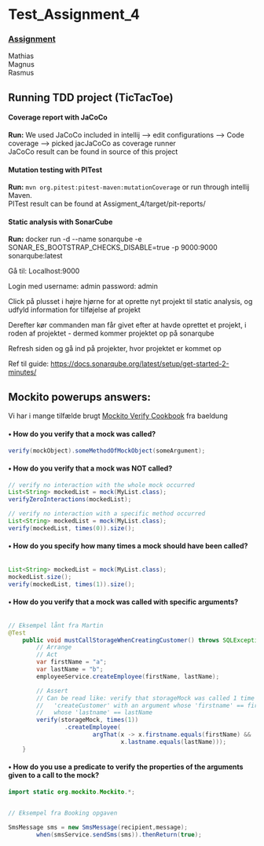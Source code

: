 # Test_Assignment_4

### [Assignment](https://datsoftlyngby.github.io/soft2020fall/resources/672dd591-assignment-04.pdf)  
Mathias  
Magnus  
Rasmus  
  
## Running TDD project (TicTacToe)  
  
#### Coverage report with JaCoCo  
**Run:** We used JaCoCo included in intellij --> edit configurations --> Code coverage --> picked jacJaCoCo as coverage runner  
JaCoCo result can be found in source of this project

#### Mutation testing with PITest  
**Run:** `mvn org.pitest:pitest-maven:mutationCoverage` or run through intellij Maven.   
PITest result can be found at Assigment_4/target/pit-reports/  

#### Static analysis with SonarCube  
**Run:** docker run -d --name sonarqube -e SONAR_ES_BOOTSTRAP_CHECKS_DISABLE=true -p 9000:9000 sonarqube:latest

Gå til: Localhost:9000

Login med username: admin password: admin

Click på plusset i højre hjørne for at oprette nyt projekt til static analysis, og udfyld information for tilføjelse af projekt

Derefter kør commanden man får givet efter at havde oprettet et projekt, i roden af projektet - dermed kommer projektet op på sonarqube

Refresh siden og gå ind på projekter, hvor projektet er kommet op


Ref til guide: https://docs.sonarqube.org/latest/setup/get-started-2-minutes/

## Mockito powerups answers:  
Vi har i mange tilfælde brugt [Mockito Verify Cookbook](https://www.baeldung.com/mockito-verify) fra baeldung


#### • How do you verify that a mock was called?  
``` java 
verify(mockObject).someMethodOfMockObject(someArgument); 
```

#### • How do you verify that a mock was NOT called?  

``` java
// verify no interaction with the whole mock occurred
List<String> mockedList = mock(MyList.class);
verifyZeroInteractions(mockedList);

// verify no interaction with a specific method occurred
List<String> mockedList = mock(MyList.class);
verify(mockedList, times(0)).size();
```  

#### • How do you specify how many times a mock should have been called?  
``` java 

List<String> mockedList = mock(MyList.class);
mockedList.size();
verify(mockedList, times(1)).size();
```
  
#### • How do you verify that a mock was called with specific arguments? 
``` java 

// Eksempel lånt fra Martin
@Test
    public void mustCallStorageWhenCreatingCustomer() throws SQLException {
        // Arrange
        // Act
        var firstName = "a";
        var lastName = "b";
        employeeService.createEmployee(firstName, lastName);

        // Assert
        // Can be read like: verify that storageMock was called 1 time on the method
        //   'createCustomer' with an argument whose 'firstname' == firstName and
        //   whose 'lastname' == lastName
        verify(storageMock, times(1))
                .createEmployee(
                        argThat(x -> x.firstname.equals(firstName) &&
                                x.lastname.equals(lastName)));
    }
```

#### • How do you use a predicate to verify the properties of the arguments given to a call to the mock?  

``` java 
import static org.mockito.Mockito.*;


// Eksempel fra Booking opgaven

SmsMessage sms = new SmsMessage(recipient,message);
        when(smsService.sendSms(sms)).thenReturn(true);
```

